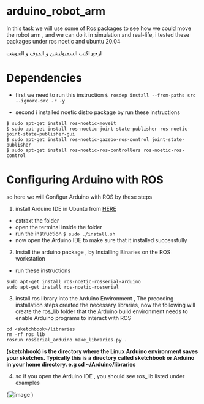 # arduino_robot_arm
In this task we will use some of Ros packages to see how we could move the robot arm , and we can do it in simulation and real-life, i tested these packages under ros noetic and ubuntu 20.04

ارجع اكتب السميوليشن و الموف و الجوينت

# Dependencies
* first we need to run this instruction 
`$ rosdep install --from-paths src --ignore-src -r -y` 

* second i installed noetic distro package by run these instructions 
```
$ sudo apt-get install ros-noetic-moveit
$ sudo apt-get install ros-noetic-joint-state-publisher ros-noetic-joint-state-publisher-gui
$ sudo apt-get install ros-noetic-gazebo-ros-control joint-state-publisher
$ sudo apt-get install ros-noetic-ros-controllers ros-noetic-ros-control
```

# Configuring Arduino with ROS
so here we will Configur Arduino with ROS by these steps
1. install Arduino IDE in Ubuntu from [HERE](https://www.arduino.cc/en/software)
* extraxt the folder
* open the terminal inside the folder
* run the instruction `$ sudo ./install.sh ` 
* now open the Arduino IDE to make sure that it installed successfully
2. Install the arduino package , by Installing Binaries on the ROS workstation
* run these instructions
```
sudo apt-get install ros-noetic-rosserial-arduino
sudo apt-get install ros-noetic-rosserial
```
3. install ros library into the Arduino Environment , The preceding installation steps created the necessary libraries, now the following will create the ros_lib folder that the Arduino build environment needs to enable Arduino programs to interact with ROS
```
cd <sketchbook>/libraries
rm -rf ros_lib
rosrun rosserial_arduino make_libraries.py .

```
**(sketchbook) is the directory where the Linux Arduino environment saves your sketches. Typically this is a directory called sketchbook or Arduino in your home directory. e.g cd ~/Arduino/libraries**

4. so if you open the Arduino IDE , you should see ros_lib listed under examples

(![image](https://user-images.githubusercontent.com/97844314/181125928-cd3a934d-3f97-4c4f-b71c-3e0718c127af.png)
)
